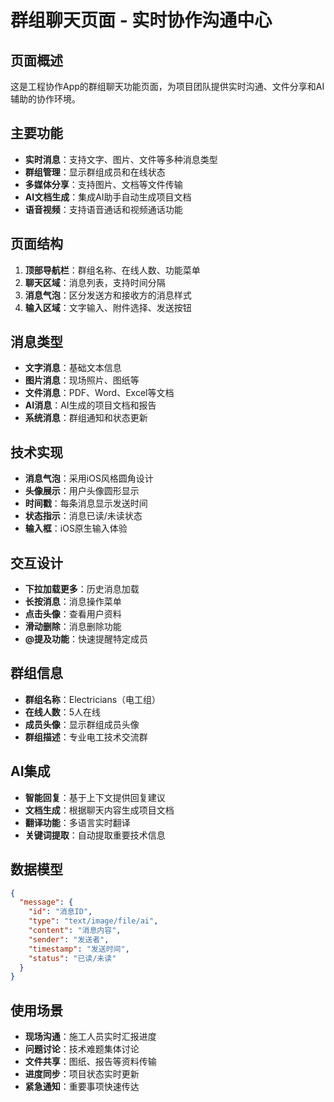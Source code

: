 # 群组聊天页面 - 实时协作沟通中心

## 页面概述
这是工程协作App的群组聊天功能页面，为项目团队提供实时沟通、文件分享和AI辅助的协作环境。

## 主要功能
- **实时消息**：支持文字、图片、文件等多种消息类型
- **群组管理**：显示群组成员和在线状态
- **多媒体分享**：支持图片、文档等文件传输
- **AI文档生成**：集成AI助手自动生成项目文档
- **语音视频**：支持语音通话和视频通话功能

## 页面结构
1. **顶部导航栏**：群组名称、在线人数、功能菜单
2. **聊天区域**：消息列表，支持时间分隔
3. **消息气泡**：区分发送方和接收方的消息样式
4. **输入区域**：文字输入、附件选择、发送按钮

## 消息类型
- **文字消息**：基础文本信息
- **图片消息**：现场照片、图纸等
- **文件消息**：PDF、Word、Excel等文档
- **AI消息**：AI生成的项目文档和报告
- **系统消息**：群组通知和状态更新

## 技术实现
- **消息气泡**：采用iOS风格圆角设计
- **头像展示**：用户头像圆形显示
- **时间戳**：每条消息显示发送时间
- **状态指示**：消息已读/未读状态
- **输入框**：iOS原生输入体验

## 交互设计
- **下拉加载更多**：历史消息加载
- **长按消息**：消息操作菜单
- **点击头像**：查看用户资料
- **滑动删除**：消息删除功能
- **@提及功能**：快速提醒特定成员

## 群组信息
- **群组名称**：Electricians（电工组）
- **在线人数**：5人在线
- **成员头像**：显示群组成员头像
- **群组描述**：专业电工技术交流群

## AI集成
- **智能回复**：基于上下文提供回复建议
- **文档生成**：根据聊天内容生成项目文档
- **翻译功能**：多语言实时翻译
- **关键词提取**：自动提取重要技术信息

## 数据模型
```json
{
  "message": {
    "id": "消息ID",
    "type": "text/image/file/ai",
    "content": "消息内容",
    "sender": "发送者",
    "timestamp": "发送时间",
    "status": "已读/未读"
  }
}
```

## 使用场景
- **现场沟通**：施工人员实时汇报进度
- **问题讨论**：技术难题集体讨论
- **文件共享**：图纸、报告等资料传输
- **进度同步**：项目状态实时更新
- **紧急通知**：重要事项快速传达
